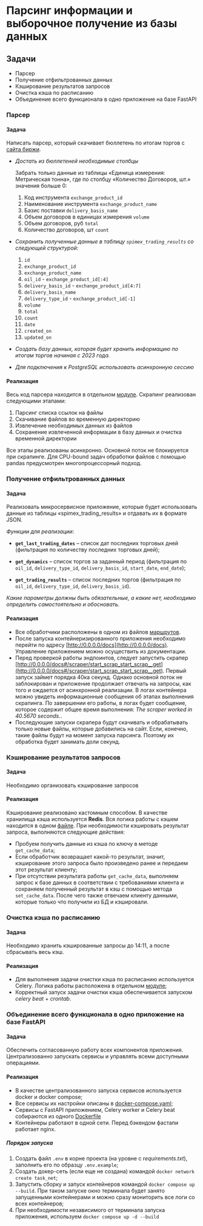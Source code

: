 # Парсинг информации и выборочное получение из базы данных

## Задачи

* Парсер
* Получение отфильтрованных данных
* Кэширование результатов запросов
* Очистка кэша по расписанию
* Объединение всего функционала в одно приложение на базе FastAPI

### Парсер

#### Задача

Написать парсер, который скачивает бюллетень по итогам торгов с [сайта биржи](https://spimex.com/markets/oil_products/trades/results/).

* *Достать из бюллетеней необходимые столбцы*

  Забрать только данные из таблицы «Единица измерения: Метрическая тонна», где по столбцу «Количество Договоров, шт.» значения больше 0:

  1. Код инструмента `exchange_product_id`
  2. Наименование инструмента `exchange_product_name`
  3. Базис поставки `delivery_basis_name`
  4. Объем договоров в единицах измерения `volume`
  5. Объем договоров, руб `total`
  6. Количество договоров, шт `count`

* *Сохранить полученные данные в таблицу `spimex_trading_results` со следующей структурой:*
  1. `id`
  2. `exchange_product_id`
  3. `exchange_product_name`
  4. `oil_id` - `exchange_product_id[:4]`
  5. `delivery_basis_id` - `exchange_product_id[4:7]`
  6. `delivery_basis_name`
  7. `delivery_type_id` - `exchange_product_id[-1]`
  8. `volume`
  9. `total`
  10. `count`
  11. `date`
  12. `created_on`
  13. `updated_on`

* *Создать базу данных, которая будет хранить информацию по итогам торгов начиная с 2023 года.*
* *Для подключения к PostgreSQL использовать асинхронную сессию*

#### Реализация

Весь код парсера находится в отдельном [модуле](./app/scraper/).
Скрапинг реализован следующими этапами:

1. Парсинг списка ссылок на файлы
2. Скачивание файлов во временную директорию
3. Извлечение необходимых данных из файлов
4. Сохранение извлеченной информации в базу данных и очистка временной директории

Все этапы реализованы асинхронно. Основной поток не блокируется при скрапинге. Для CPU-bound задач обработки файлов с помощью pandas предусмотрен многопроцессорный подход.

### Получение отфильтрованных данных

#### Задача

Реализовать микросервисное приложение, которые будет использовать данные из таблицы «spimex_trading_results» и отдавать их в формате JSON.

*Функции для реализации*:

* **`get_last_trading_dates`** – список дат последних торговых дней (фильтрация по количеству последних торговых дней);

* **`get_dynamics`** – список торгов за заданный период (фильтрация по `oil_id`, `delivery_type_id`, `delivery_basis_id`, `start_date`, `end_date`);

* **`get_trading_results`** – список последних торгов (фильтрация по `oil_id`, `delivery_type_id`, `delivery_basis_id`).

*Какие параметры должны быть обязательные, а какие нет, необходимо определить самостоятельно и обосновать.*

#### Реализация

* Все обработчики расположены в одном из файлов [маршрутов](./app/routers/get_data.py).
* После запуска контейнеризированного приложения необходимо перейти по адресу [http://0.0.0.0/docs](http://0.0.0.0/docs). Управление приложением можно осуществить из документации.
* Перед проверкой работы эндпоинтов, следует запустить скрапер [http://0.0.0.0/docs#/scraper/start_scrap_start_scrap__get](http://0.0.0.0/docs#/scraper/start_scrap_start_scrap__get).
Первый запуск займет порядка 40ка секунд. Однако основной поток не заблокирован и приложение продолжает отвечать на запросы, как того и ождается от асинхронной реализации. В логах контейнера можно увидеть информационные сообщения об этапах выполнения скрапинга. По завершении его работы, в логах будет сообщение, которое содержит общее время выполнения: *The scraper worked in 40.5670 seconds.*.
* Последующие запуски скрапера будут скачивать и обрабатывать только новые файлы, которые добавились на сайт. Если, конечно, такие файлы будут на момент запуска парсинга. Поэтому их обработка будет занимать доли секунд.

### Кэширование результатов запросов

#### Задача

Необходимо организовать кэширование запросов

#### Реализация

Кэширование реализовано кастомным способом. В качестве хранилища кэша используется **Redis**. Вся логика работы с кэшем находится в одном [файле](./app/utils/caching.py). При необходимости кэшировать результат запроса, выполняются следующие действия:

* Пробуем получить данные из кэша по ключу в методе `get_cache_data`;
* Если обработчик возвращает какой-то результат, значит, кэширование этого запроса было произведено ранее и передаем этот результат клиенту;
* При отсутствии результата работы `get_cache_data`, выполняем запрос к базе данных в соответствии с требованиями клиента и сохраняем полученный результат в кэш с помощью метода `set_cache_data`. После чего также отвечаем клиенту данными, которые только что получили из БД и кэшировали.

### Очистка кэша по расписанию

#### Задача

Необходимо хранить кэшированные запросы до 14:11, а после сбрасывать весь кэш.

#### Реализация

* Для выполнения задачи очистки кэша по расписанию используется Celery. Логика работы расположена в отдельном [модуле](./app/background/);
* Корректный запуск задачи очистки кэша обеспечивается запуском *celery beat* + *crontab*.

### Объединение всего функционала в одно приложение на базе FastAPI

#### Задача

Обеспечить согласованную работу всех компонентов приложения. Централизованно запускать сервисы и управлять всеми доступными операциями.

#### Реализация

* В качестве централизованного запуска сервисов используется docker и docker compose;
* Все сервисы их настройки описаны в [docker-compose.yaml](./docker-compose.yaml);
* Сервисы с FastAPI приложением, Celery worker и Celery beat собираются из одного [Dockerfile](./Dockerfile)
* Контейнеры работают в одной сети. Перед бэкендом фастапи работает nginx.

##### Порядок запуска

1. Создать файл `.env` в корне проекта (на уровне с *requirements.txt*), заполнить его по образцу `.env.example`;
2. Создать докер-сеть (если еще не создана) командой `docker network create task_net`;
3. Запустить сборку и запуск контейнеров командой `docker compose up --build`. При таком запуске окно терминала будет занято запущенными контейнерами и можно сразу мониторить все логи со всех контейнеров;
4. При необходимости независимого от терминала запуска приложения, используем `docker compose up -d --build`
